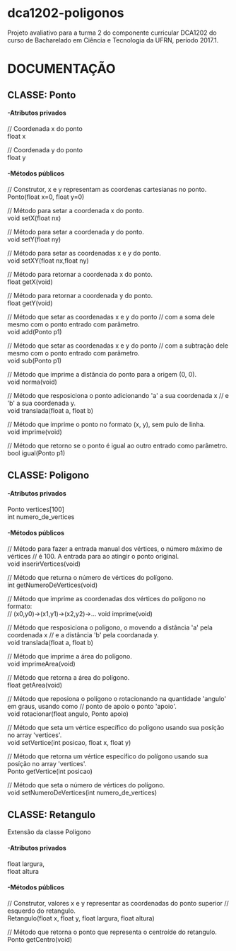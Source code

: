 # dca1202-poligonos

Projeto avaliativo para a turma 2 do componente curricular DCA1202 do curso de Bacharelado em Ciência e Tecnologia da UFRN, período 2017.1.

<h1> DOCUMENTAÇÃO </h1>

<h2>CLASSE: Ponto </h2>

<h4>-Atributos privados</h4>
 
// Coordenada x do ponto <br/>
float x

// Coordenada y do ponto <br/>
float y
 
<h4>-Métodos públicos</h4>

// Construtor, x e y representam as coordenas cartesianas no ponto. <br/>
Ponto(float x=0, float y=0)
  
// Método para setar a coordenada x do ponto. <br/>
void setX(float nx)

// Método para setar a coordenada y do ponto. <br/>
void setY(float ny)

// Método para setar as coordenadas x e y do ponto. <br/>
void setXY(float nx,float ny)

// Método para retornar a coordenada x do ponto. <br/>
float getX(void)

// Método para retornar a coordenada y do ponto. <br/>
float getY(void)

// Método que setar as coordenadas x e y do ponto 
// com a soma dele mesmo com o ponto entrado com parâmetro. <br/>
void add(Ponto p1)

// Método que setar as coordenadas x e y do ponto 
// com a subtração dele mesmo com o ponto entrado com parâmetro. <br/>
void sub(Ponto p1)

// Método que imprime a distância do ponto para a origem (0, 0). <br/>
void norma(void)

// Método que resposiciona o ponto adicionando 'a' a sua coordenada x
// e 'b' a sua coordenada y. <br/>
void translada(float a, float b)

// Método que imprime o ponto no formato (x, y), sem pulo de linha. <br/>
void imprime(void)

// Método que retorno se o ponto é igual ao outro entrado como parâmetro. <br/>
bool igual(Ponto p1)


<h2>CLASSE: Poligono</h2>

<h4>-Atributos privados</h4>

Ponto vertices[100] <br/>
int numero_de_vertices <br/>
  
<h4>-Métodos públicos</h4>
  
// Método para fazer a entrada manual dos vértices, o número máximo de vértices
// é 100. A entrada para ao atingir o ponto original. <br/>
void inserirVertices(void)

// Método que returna o número de vértices do polígono. <br/>
int getNumeroDeVertices(void)

// Método que imprime as coordenadas dos vértices do polígono no formato: <br/>
// (x0,y0)→(x1,y1)→(x2,y2)→…​
void imprime(void)

// Método que resposiciona o polígono, o movendo a distância 'a' pela coordenada x
//  e a distância 'b' pela coordanada y. <br/>
void translada(float a, float b)

// Método que imprime a área do polígono. <br/>
void imprimeArea(void)

// Método que retorna a área do polígono. <br/>
float getArea(void)

// Método que reposiona o polígono o rotacionando na quantidade 'angulo' em graus, usando como
// ponto de apoio o ponto 'apoio'. <br/>
void rotacionar(float angulo, Ponto apoio)

// Método que seta um vértice específico do polígono usando sua posíção no array 'vertices'.  <br/>
void setVertice(int posicao, float x, float y)

// Método que retorna um vértice específico do polígono usando sua posíção no array 'vertices'. <br/>
Ponto getVertice(int posicao)

// Método que seta o número de vértices do polígono. <br/>
void setNumeroDeVertices(int numero_de_vertices)

<h2>CLASSE: Retangulo</h2>
Extensão da classe Poligono

<h4>-Atributos privados</h4>

float largura,  <br/>
float altura <br/>
  
<h4>-Métodos públicos</h4>

// Construtor, valores x e y representar as coordenadas do ponto superior
// esquerdo do retangulo. <br/>
Retangulo(float x, float y, float largura, float altura)

// Método que retorna o ponto que representa o centroíde do retangulo. <br/>
Ponto getCentro(void)
